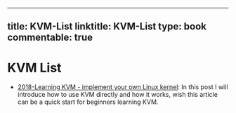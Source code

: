 
---
title: KVM-List
linktitle: KVM-List
type: book
commentable: true
---

# KVM List

- [2018-Learning KVM - implement your own Linux kernel](https://david942j.blogspot.com/2018/10/note-learning-kvm-implement-your-own.html): In this post I will introduce how to use KVM directly and how it works, wish this article can be a quick start for beginners learning KVM.

    